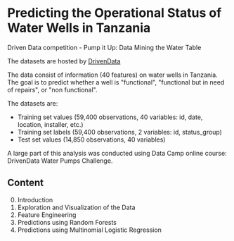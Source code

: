 # Predicting the Operational Status of Water Wells in Tanzania
Driven Data competition - Pump it Up: Data Mining the Water Table

The datasets are hosted by [DrivenData](https://www.drivendata.org/competitions/7/pump-it-up-data-mining-the-water-table/data/)

The data consist of information (40 features) on water wells in Tanzania. The goal is to predict whether a well is "functional", "functional but in need of repairs", or "non functional".

The datasets are:
- Training set values (59,400 observations, 40 variables: id, date, location, installer, etc.)
- Training set labels (59,400 observations, 2 variables: id, status_group)
- Test set values (14,850 observations, 40 variables)

A large part of this analysis was conducted using Data Camp online course: DrivenData Water Pumps Challenge.

## Content
0. Introduction
1. Exploration and Visualization of the Data
2. Feature Engineering
3. Predictions using Random Forests
4. Predictions using Multinomial Logistic Regression
